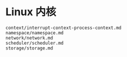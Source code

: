 # Linux 内核

```{toctree}
context/interrupt-context-process-context.md
namespace/namespace.md
network/network.md
scheduler/scheduler.md
storage/storage.md
```